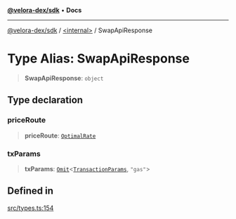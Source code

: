 [**@velora-dex/sdk**](../../README.md) • **Docs**

***

[@velora-dex/sdk](../../globals.md) / [\<internal\>](../README.md) / SwapApiResponse

# Type Alias: SwapApiResponse

> **SwapApiResponse**: `object`

## Type declaration

### priceRoute

> **priceRoute**: [`OptimalRate`](../../type-aliases/OptimalRate.md)

### txParams

> **txParams**: [`Omit`](Omit.md)\<[`TransactionParams`](../../interfaces/TransactionParams.md), `"gas"`\>

## Defined in

[src/types.ts:154](https://github.com/paraswap/paraswap-sdk/blob/master/src/types.ts#L154)
